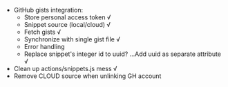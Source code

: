 * GitHub gists integration:
  * Store personal access token √
  * Snippet source (local/cloud) √
  * Fetch gists √
  * Synchronize with single gist file √
  * Error handling
  * Replace snippet's integer id to uuid? ...Add uuid as separate attribute √
* Clean up actions/snippets.js mess √
* Remove CLOUD source when unlinking GH account